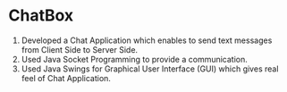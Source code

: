 # ChatBox
1. Developed a Chat Application which enables to send text messages from Client Side to Server Side. 
2. Used Java Socket Programming to provide a communication. 
3. Used Java Swings for Graphical User Interface (GUI) which gives real feel of Chat Application.
